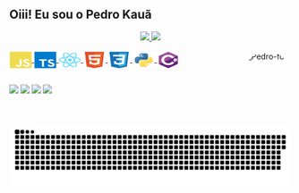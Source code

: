 ## Oiii! Eu sou o Pedro Kauã 
<div align="center">
  <a href="https://github.com/pKaua051">
  <img height="180em" src="https://github-readme-stats.vercel.app/api?username=pKaua051&show_icons=true&theme=darck&include_all_commits=true&count_private=true"/>
  <img height="180em" src="https://github-readme-stats.vercel.app/api/top-langs/?username=pKaua051&layout=compact&langs_count=7&theme=darck"/>
</div>
  
<div style="display: inline_block"><br>
  <img align="center" alt="Pedro-Js" height="30" width="40" src="https://raw.githubusercontent.com/devicons/devicon/master/icons/javascript/javascript-plain.svg">
  <img align="center" alt="Pedro-Ts" height="30" width="40" src="https://raw.githubusercontent.com/devicons/devicon/master/icons/typescript/typescript-plain.svg">
  <img align="center" alt="Pedro-React" height="30" width="40" src="https://raw.githubusercontent.com/devicons/devicon/master/icons/react/react-original.svg">
  <img align="center" alt="Pedro-HTML" height="30" width="40" src="https://raw.githubusercontent.com/devicons/devicon/master/icons/html5/html5-original.svg">
  <img align="center" alt="Pedro-CSS" height="30" width="40" src="https://raw.githubusercontent.com/devicons/devicon/master/icons/css3/css3-original.svg">
  <img align="center" alt="Pedro-Python" height="30" width="40" src="https://raw.githubusercontent.com/devicons/devicon/master/icons/python/python-original.svg">
  <img align="center" alt="Pedro-Csharp" height="30" width="40" src="https://raw.githubusercontent.com/devicons/devicon/master/icons/csharp/csharp-original.svg">
  <img align="right" alt="Pedro-foto" height="130" style="border-radius:50px;" src="https://th.bing.com/th/id/R.748d7fd297f00fb014d4508b71d632e3?rik=zlFZUnOijzHu4w&pid=ImgRaw&r=0">
</div>
  
  ##
 
<div> 
  <a href="https://www.instagram.com/p_kaua_/" target="_blank"><img src="https://img.shields.io/badge/-Instagram-%23E4405F?style=for-the-badge&logo=instagram&logoColor=white" target="_blank"></a>
 <a href="https://discord.com/channels/@me" target="_blank"><img src="https://img.shields.io/badge/Discord-7289DA?style=for-the-badge&logo=discord&logoColor=white" target="_blank"></a> 
  <a href = "mailto:kaua.bmxrace.1234@gmail.com"><img src="https://img.shields.io/badge/-Gmail-%23333?style=for-the-badge&logo=gmail&logoColor=white" target="_blank"></a>
  <a href="https://www.linkedin.com/in/pedro-kau%C3%A3-1597b31a8/" target="_blank"><img src="https://img.shields.io/badge/-LinkedIn-%230077B5?style=for-the-badge&logo=linkedin&logoColor=white" target="_blank"></a> 
 
  
  
  ![Snake animation](https://github.com/pKaua051/pKaua051/blob/output/github-contribution-grid-snake.svg)
 
</div>
